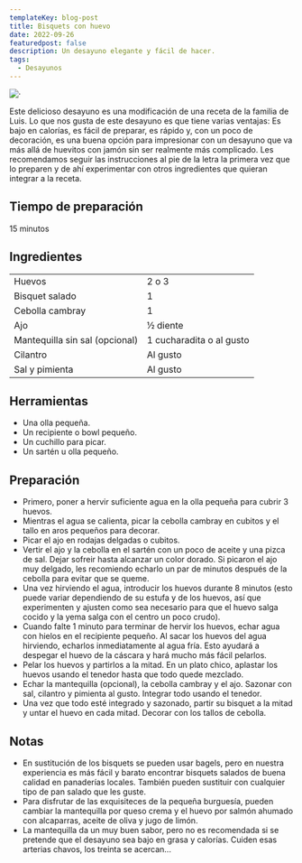 ```yaml
---
templateKey: blog-post
title: Bisquets con huevo
date: 2022-09-26
featuredpost: false
description: Un desayuno elegante y fácil de hacer. 
tags:
  - Desayunos
---
```



![·](/img/huevos.jpg)

Este delicioso desayuno es una modificación de una receta de la familia de Luis. Lo que nos gusta de este desayuno es que tiene varias ventajas: Es bajo en calorías, es fácil de preparar, es rápido y, con un poco de decoración, es una buena opción para impresionar con un desayuno que va más allá de huevitos con jamón sin ser realmente más complicado. Les recomendamos seguir las instrucciones al pie de la letra la primera vez que lo preparen y de ahí experimentar con otros ingredientes que quieran integrar a la receta.

## Tiempo de preparación

15 minutos

## Ingredientes

|  |  |
| ----------- | ----------- |
| Huevos  | 2 o 3 |
| Bisquet salado | 1 |
| Cebolla cambray | 1 |
| Ajo | ½ diente |
| Mantequilla sin sal (opcional) | 1 cucharadita o al gusto |
| Cilantro | Al gusto |
| Sal y pimienta | Al gusto |

## Herramientas

- Una olla pequeña.
- Un recipiente o bowl pequeño.
- Un cuchillo para picar.
- Un sartén u olla pequeño.

## Preparación

- Primero, poner a hervir suficiente agua en la olla pequeña para cubrir 3 huevos.
- Mientras el agua se calienta, picar la cebolla cambray en cubitos y el tallo en aros pequeños para decorar.
- Picar el ajo en rodajas delgadas o cubitos.
- Vertir el ajo y la cebolla en el sartén con un poco de aceite y una pizca de sal. Dejar sofreir hasta alcanzar un color dorado. Si picaron el ajo muy delgado, les recomiendo echarlo un par de minutos después de la cebolla para evitar que se queme.
- Una vez hirviendo el agua, introducir los huevos durante 8 minutos (esto puede variar dependiendo de su estufa y de los huevos, así que experimenten y ajusten como sea necesario para que el huevo salga cocido y la yema salga con el centro un poco crudo).
- Cuando falte 1 minuto para terminar de hervir los huevos, echar agua con hielos en el recipiente pequeño. Al sacar los huevos del agua hirviendo, echarlos inmediatamente al agua fría. Esto ayudará a despegar el huevo de la cáscara y hará mucho más fácil pelarlos.
- Pelar los huevos y partirlos a la mitad. En un plato chico, aplastar los huevos usando el tenedor hasta que todo quede mezclado.
- Echar la mantequilla (opcional), la cebolla cambray y el ajo. Sazonar con sal, cilantro y pimienta al gusto. Integrar todo usando el tenedor.
- Una vez que todo esté integrado y sazonado, partir su bisquet a la mitad y untar el huevo en cada mitad. Decorar con los tallos de cebolla.

## Notas

- En sustitución de los bisquets se pueden usar bagels, pero en nuestra experiencia es más fácil y barato encontrar bisquets salados de buena calidad en panaderías locales. También pueden sustituir con cualquier tipo de pan salado que les guste.
- Para disfrutar de las exquisiteces de la pequeña burguesía, pueden cambiar la mantequilla por queso crema y el huevo por salmón ahumado con alcaparras, aceite de oliva y jugo de limón.
- La mantequilla da un muy buen sabor, pero no es recomendada si se pretende que el desayuno sea bajo en grasa y calorías. Cuiden esas arterias chavos, los treinta se acercan...
